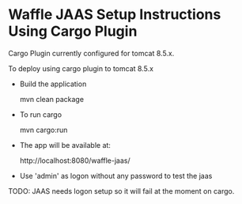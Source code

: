Waffle JAAS Setup Instructions Using Cargo Plugin
=================================================

Cargo Plugin currently configured for tomcat 8.5.x.

To deploy using cargo plugin to tomcat 8.5.x

- Build the application

    mvn clean package

- To run cargo

    mvn cargo:run

- The app will be available at:

    http://localhost:8080/waffle-jaas/

- Use 'admin' as logon without any password to test the jaas

TODO: JAAS needs logon setup so it will fail at the moment on cargo.
